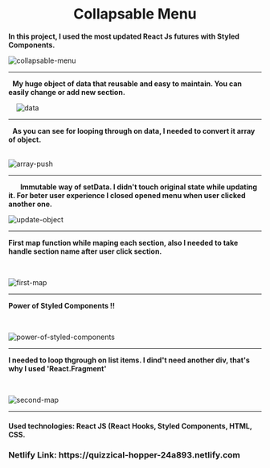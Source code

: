 <h1 style='text-align:center;'> Collapsable Menu </h1>
<strong> In this project, I used the most updated React Js futures with Styled Components.</strong>

![collapsable-menu](https://user-images.githubusercontent.com/57728302/74435202-ecb6fa00-4e31-11ea-822b-8f21203eaa3c.gif)
<hr>

&nbsp;
<strong> My huge object of data that reusable and easy to maintain. You can easily change or add new section. </strong>


&nbsp;
&nbsp;
![data](https://user-images.githubusercontent.com/57728302/74435637-e1180300-4e32-11ea-80d0-3ad638fefbd1.JPG)

<hr>

&nbsp;
<strong> As you can see for looping through on data, I needed to convert it array of object. </strong>
</br>
&nbsp;&nbsp;
&nbsp;
&nbsp;

![array-push](https://user-images.githubusercontent.com/57728302/74435811-48ce4e00-4e33-11ea-8ce6-9be61d41ef84.JPG)

<hr>
&nbsp;
&nbsp;
&nbsp;
<strong> Immutable way of setData. I didn't touch original state while updating it. For beter user experience I closed opened menu when user clicked another one. 
  &nbsp;

</strong>
&nbsp;
&nbsp;

![update-object](https://user-images.githubusercontent.com/57728302/74436484-8b445a80-4e34-11ea-9850-83d2c36632de.JPG)

<hr>

<strong> First map function while maping each section, also I needed to take handle section name after user click section. 
  &nbsp;

</strong>
&nbsp;
&nbsp;

![first-map](https://user-images.githubusercontent.com/57728302/74436305-34d71c00-4e34-11ea-9e3e-402616004a43.JPG)

<hr>

<strong> Power of Styled Components !! 
  &nbsp;

</strong>
&nbsp;
&nbsp;

![power-of-styled-components](https://user-images.githubusercontent.com/57728302/74436837-1cb3cc80-4e35-11ea-909c-e132d25cfb55.JPG)


<hr>

<strong> I needed to loop thgrough on list items. I dind't need another div, that's why I used 'React.Fragment'
  &nbsp;

</strong>
&nbsp;
&nbsp;

![second-map](https://user-images.githubusercontent.com/57728302/74436906-3e14b880-4e35-11ea-8dfe-8d61a65203ee.JPG)


<hr>

<h4><strong>Used technologies: </strong> React JS (React Hooks, Styled Components, HTML, CSS.  </h4>
<h3>Netlify Link: https://quizzical-hopper-24a893.netlify.com</h3>

